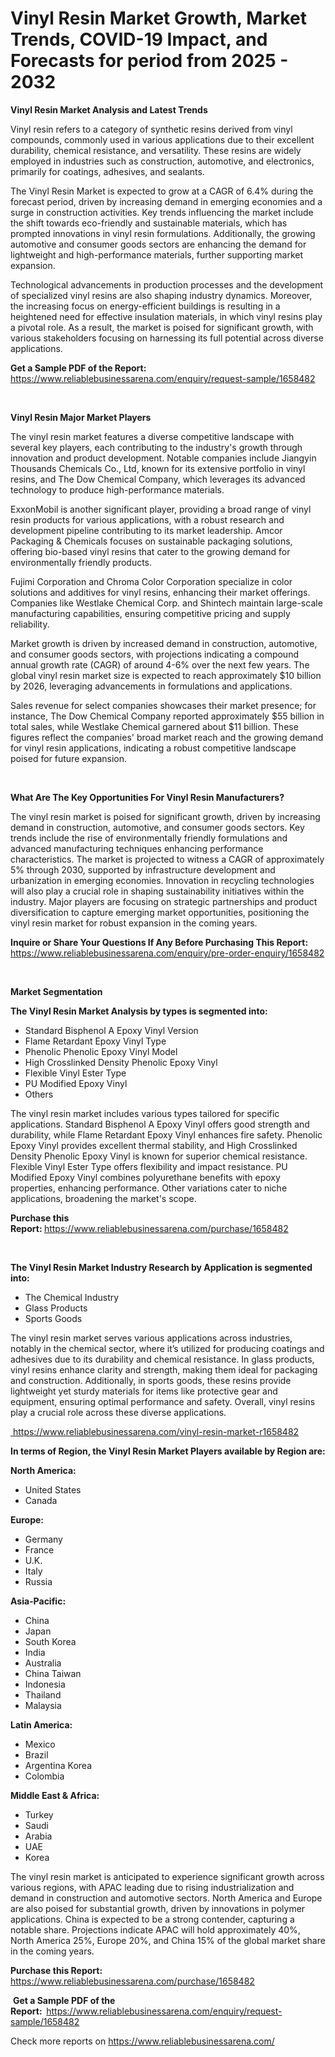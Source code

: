 <p><h1>Vinyl Resin Market Growth, Market Trends, COVID-19 Impact, and Forecasts for period from 2025 - 2032</h1></p><p><strong>Vinyl Resin Market Analysis and Latest Trends</strong></p>
<p><p>Vinyl resin refers to a category of synthetic resins derived from vinyl compounds, commonly used in various applications due to their excellent durability, chemical resistance, and versatility. These resins are widely employed in industries such as construction, automotive, and electronics, primarily for coatings, adhesives, and sealants. </p><p>The Vinyl Resin Market is expected to grow at a CAGR of 6.4% during the forecast period, driven by increasing demand in emerging economies and a surge in construction activities. Key trends influencing the market include the shift towards eco-friendly and sustainable materials, which has prompted innovations in vinyl resin formulations. Additionally, the growing automotive and consumer goods sectors are enhancing the demand for lightweight and high-performance materials, further supporting market expansion. </p><p>Technological advancements in production processes and the development of specialized vinyl resins are also shaping industry dynamics. Moreover, the increasing focus on energy-efficient buildings is resulting in a heightened need for effective insulation materials, in which vinyl resins play a pivotal role. As a result, the market is poised for significant growth, with various stakeholders focusing on harnessing its full potential across diverse applications.</p></p>
<p><strong>Get a Sample PDF of the Report:&nbsp;</strong> <a href="https://www.reliablebusinessarena.com/enquiry/request-sample/1658482?utm_campaign=2984&utm_medium=2&utm_source=Github&utm_content=ia&utm_term=31032025&utm_id=vinyl-resin">https://www.reliablebusinessarena.com/enquiry/request-sample/1658482</a></p>
<p>&nbsp;</p>
<p><strong>Vinyl Resin Major Market Players</strong></p>
<p><p>The vinyl resin market features a diverse competitive landscape with several key players, each contributing to the industry's growth through innovation and product development. Notable companies include Jiangyin Thousands Chemicals Co., Ltd, known for its extensive portfolio in vinyl resins, and The Dow Chemical Company, which leverages its advanced technology to produce high-performance materials. </p><p>ExxonMobil is another significant player, providing a broad range of vinyl resin products for various applications, with a robust research and development pipeline contributing to its market leadership. Amcor Packaging & Chemicals focuses on sustainable packaging solutions, offering bio-based vinyl resins that cater to the growing demand for environmentally friendly products. </p><p>Fujimi Corporation and Chroma Color Corporation specialize in color solutions and additives for vinyl resins, enhancing their market offerings. Companies like Westlake Chemical Corp. and Shintech maintain large-scale manufacturing capabilities, ensuring competitive pricing and supply reliability. </p><p>Market growth is driven by increased demand in construction, automotive, and consumer goods sectors, with projections indicating a compound annual growth rate (CAGR) of around 4-6% over the next few years. The global vinyl resin market size is expected to reach approximately $10 billion by 2026, leveraging advancements in formulations and applications.</p><p>Sales revenue for select companies showcases their market presence; for instance, The Dow Chemical Company reported approximately $55 billion in total sales, while Westlake Chemical garnered about $11 billion. These figures reflect the companies' broad market reach and the growing demand for vinyl resin applications, indicating a robust competitive landscape poised for future expansion.</p></p>
<p>&nbsp;</p>
<p><strong>What Are The Key Opportunities For Vinyl Resin Manufacturers?</strong></p>
<p><p>The vinyl resin market is poised for significant growth, driven by increasing demand in construction, automotive, and consumer goods sectors. Key trends include the rise of environmentally friendly formulations and advanced manufacturing techniques enhancing performance characteristics. The market is projected to witness a CAGR of approximately 5% through 2030, supported by infrastructure development and urbanization in emerging economies. Innovation in recycling technologies will also play a crucial role in shaping sustainability initiatives within the industry. Major players are focusing on strategic partnerships and product diversification to capture emerging market opportunities, positioning the vinyl resin market for robust expansion in the coming years.</p></p>
<p><strong>Inquire or Share Your Questions If Any Before Purchasing This Report:</strong> <a href="https://www.reliablebusinessarena.com/enquiry/pre-order-enquiry/1658482?utm_campaign=2984&utm_medium=2&utm_source=Github&utm_content=ia&utm_term=31032025&utm_id=vinyl-resin">https://www.reliablebusinessarena.com/enquiry/pre-order-enquiry/1658482</a></p>
<p>&nbsp;</p>
<p><strong>Market Segmentation</strong></p>
<p><strong>The Vinyl Resin Market Analysis by types is segmented into:</strong></p>
<p><ul><li>Standard Bisphenol A Epoxy Vinyl Version</li><li>Flame Retardant Epoxy Vinyl Type</li><li>Phenolic Phenolic Epoxy Vinyl Model</li><li>High Crosslinked Density Phenolic Epoxy Vinyl</li><li>Flexible Vinyl Ester Type</li><li>PU Modified Epoxy Vinyl</li><li>Others</li></ul></p>
<p><p>The vinyl resin market includes various types tailored for specific applications. Standard Bisphenol A Epoxy Vinyl offers good strength and durability, while Flame Retardant Epoxy Vinyl enhances fire safety. Phenolic Epoxy Vinyl provides excellent thermal stability, and High Crosslinked Density Phenolic Epoxy Vinyl is known for superior chemical resistance. Flexible Vinyl Ester Type offers flexibility and impact resistance. PU Modified Epoxy Vinyl combines polyurethane benefits with epoxy properties, enhancing performance. Other variations cater to niche applications, broadening the market's scope.</p></p>
<p><strong>Purchase this Report:&nbsp;</strong><a href="https://www.reliablebusinessarena.com/purchase/1658482?utm_campaign=2984&utm_medium=2&utm_source=Github&utm_content=ia&utm_term=31032025&utm_id=vinyl-resin">https://www.reliablebusinessarena.com/purchase/1658482</a></p>
<p>&nbsp;</p>
<p><strong>The Vinyl Resin Market Industry Research by Application is segmented into:</strong></p>
<p><ul><li>The Chemical Industry</li><li>Glass Products</li><li>Sports Goods</li></ul></p>
<p><p>The vinyl resin market serves various applications across industries, notably in the chemical sector, where it’s utilized for producing coatings and adhesives due to its durability and chemical resistance. In glass products, vinyl resins enhance clarity and strength, making them ideal for packaging and construction. Additionally, in sports goods, these resins provide lightweight yet sturdy materials for items like protective gear and equipment, ensuring optimal performance and safety. Overall, vinyl resins play a crucial role across these diverse applications.</p></p>
<p><a href="https://www.reliablebusinessarena.com/vinyl-resin-market-r1658482?utm_campaign=2984&utm_medium=2&utm_source=Github&utm_content=ia&utm_term=31032025&utm_id=vinyl-resin">&nbsp;https://www.reliablebusinessarena.com/vinyl-resin-market-r1658482</a></p>
<p><strong>In terms of Region, the Vinyl Resin Market Players available by Region are:</strong></p>
<p>
    <p> <strong> North America: </strong>
        <ul>
            <li>United States</li>
            <li>Canada</li>
        </ul>
        </p> 
    <p> <strong> Europe: </strong>
        <ul>
            <li>Germany</li>
            <li>France</li>
            <li>U.K.</li>
            <li>Italy</li>
            <li>Russia</li>
        </ul>
        </p> 
    <p> <strong> Asia-Pacific: </strong>
        <ul>
            <li>China</li>
            <li>Japan</li>
            <li>South Korea</li>
            <li>India</li>
            <li>Australia</li>
            <li>China Taiwan</li>
            <li>Indonesia</li>
            <li>Thailand</li>
            <li>Malaysia</li>
        </ul>
        </p> 
    <p> <strong> Latin America: </strong>
        <ul>
            <li>Mexico</li>
            <li>Brazil</li>
            <li>Argentina Korea</li>
            <li>Colombia</li>
        </ul>
        </p> 
    <p> <strong> Middle East & Africa: </strong>
        <ul>
            <li>Turkey</li>
            <li>Saudi</li>
            <li>Arabia</li>
            <li>UAE</li>
            <li>Korea</li>
        </ul>
    </p>
    </p>
<p><p>The vinyl resin market is anticipated to experience significant growth across various regions, with APAC leading due to rising industrialization and demand in construction and automotive sectors. North America and Europe are also poised for substantial growth, driven by innovations in polymer applications. China is expected to be a strong contender, capturing a notable share. Projections indicate APAC will hold approximately 40%, North America 25%, Europe 20%, and China 15% of the global market share in the coming years.</p></p>
<p><strong>Purchase this Report: </strong><a href="https://www.reliablebusinessarena.com/purchase/1658482?utm_campaign=2984&utm_medium=2&utm_source=Github&utm_content=ia&utm_term=31032025&utm_id=vinyl-resin">https://www.reliablebusinessarena.com/purchase/1658482</a></p>
<p>&nbsp;<strong>Get a Sample PDF of the Report:&nbsp;&nbsp;</strong><a href="https://www.reliablebusinessarena.com/enquiry/request-sample/1658482?utm_campaign=2984&utm_medium=2&utm_source=Github&utm_content=ia&utm_term=31032025&utm_id=vinyl-resin">https://www.reliablebusinessarena.com/enquiry/request-sample/1658482</a></p>
<p><strong></strong></p>
<p>Check more reports on <a href="https://www.reliablebusinessarena.com/?utm_campaign=2984&utm_medium=2&utm_source=Github&utm_content=ia&utm_term=31032025&utm_id=vinyl-resin">https://www.reliablebusinessarena.com/</a></p>